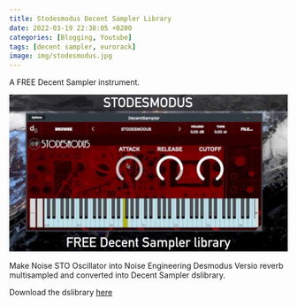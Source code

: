 ```yaml
---
title: Stodesmodus Decent Sampler Library
date: 2022-03-19 22:38:05 +0200
categories: [Blogging, Youtube]
tags: [decent sampler, eurorack]
image: img/stodesmodus.jpg
---
```



A FREE Decent Sampler instrument.

![Download Stodesmodus](/img/stodesmodus.jpg)

Make Noise STO Oscillator into Noise Engineering Desmodus Versio reverb multisampled and converted into Decent Sampler dslibrary.

Download the dslibrary <a href="https://www.mediafire.com/file/x44ik78djgrc9ld/STODESMODUS.dslibrary/file">here</a> 
